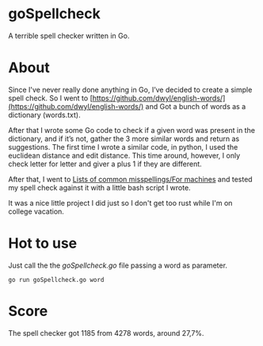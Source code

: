 # goSpellcheck

A terrible spell checker written in Go.

# About

Since I've never really done anything in Go, I’ve decided to create a simple spell check. So I went to [https://github.com/dwyl/english-words/](https://github.com/dwyl/english-words/) and Got a bunch of words as a dictionary (words.txt).

After that I wrote some Go code to check if a given word was present in the dictionary, and if it’s not, gather the 3 more similar words and return as suggestions. The first time I wrote a similar code, in python, I used the euclidean distance and edit distance. This time around, however, I only check letter for letter and giver a plus 1 if they are different.

After that, I went to [Lists of common misspellings/For machines](https://en.wikipedia.org/wiki/Wikipedia:Lists_of_common_misspellings/For_machines) and tested my spell check against it with a little bash script I wrote.

It was a nice little project I did just so I don't get too rust while I'm on college vacation.

# Hot to use

Just call the the *goSpellcheck.go* file passing a word as parameter.

```
go run goSpellcheck.go word
```

# Score

The spell checker got 1185 from 4278 words, around 27,7%.
